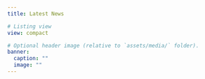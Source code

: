 ```yaml
---
title: Latest News

# Listing view
view: compact

# Optional header image (relative to `assets/media/` folder).
banner:
  caption: ""
  image: ""
---
```

